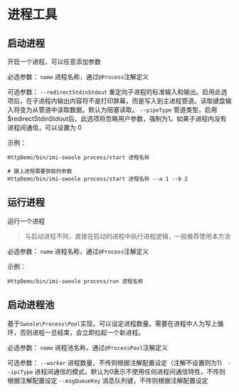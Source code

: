 # 进程工具

## 启动进程

开启一个进程，可以任意添加参数

必选参数：
`name` 进程名称，通过`@Process`注解定义

可选参数：
`--redirectStdinStdout` 重定向子进程的标准输入和输出。启用此选项后，在子进程内输出内容将不是打印屏幕，而是写入到主进程管道。读取键盘输入将变为从管道中读取数据。默认为阻塞读取。
`--pipeType` 管道类型，启用$redirectStdinStdout后，此选项将忽略用户参数，强制为1。如果子进程内没有进程间通信，可以设置为 0

示例：

```shell
HttpDemo/bin/imi-swoole process/start 进程名称

# 跟上进程需要获取的参数
HttpDemo/bin/imi-swoole process/start 进程名称 --a 1 --b 2
```

## 运行进程

运行一个进程

> 与启动进程不同，直接在启动的进程中执行进程逻辑，一般推荐使用本方法

必选参数：
`name` 进程名称，通过`@Process`注解定义

示例：

```shell
HttpDemo/bin/imi-swoole process/run 进程名称
```

## 启动进程池

基于`Swoole\Process\Pool`实现，可以设定进程数量。需要在进程中人为写上循环，否则进程一旦结束，会立即拉起一个新进程。

必选参数：
`name` 进程池名称，通过`@ProcessPool`注解定义

可选参数：
`--worker` 进程数量，不传则根据注解配置设定（注解不设置则为1）
`--ipcType` 进程间通信的模式，默认为0表示不使用任何进程间通信特性，不传则根据注解配置设定
`--msgQueueKey` 消息队列键，不传则根据注解配置设定
